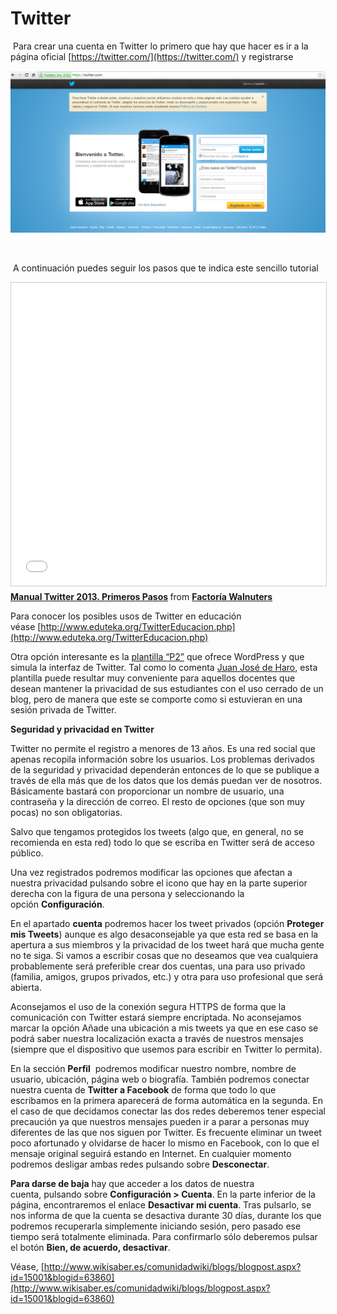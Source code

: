 # Twitter

 Para crear una cuenta en Twitter lo primero que hay que hacer es ir a la página oficial [https://twitter.com/](https://twitter.com/) y registrarse


![Página inicial de Twitter](img/twi1.png "Página inicial de Twitter")


                             

 A continuación puedes seguir los pasos que te indica este sencillo tutorial

<iframe src="//www.slideshare.net/slideshow/embed_code/key/tLxhbXc78NHXV" width="595" height="485" frameborder="0" marginwidth="0" marginheight="0" scrolling="no" style="border:1px solid #CCC; border-width:1px; margin-bottom:5px; max-width: 100%;" allowfullscreen> </iframe> <div style="margin-bottom:5px"> <strong> <a href="//www.slideshare.net/Walnuters/manual-twitter-2012-primeros-pasos" title="Manual Twitter 2013. Primeros Pasos" target="_blank">Manual Twitter 2013. Primeros Pasos</a> </strong> from <strong><a href="https://www.slideshare.net/Walnuters" target="_blank">Factoría Walnuters</a></strong> </div>

Para conocer los posibles usos de Twitter en educación véase [http://www.eduteka.org/TwitterEducacion.php](http://www.eduteka.org/TwitterEducacion.php)

Otra opción interesante es la [plantilla “P2”](http://casitwitter.wordpress.com/) que ofrece WordPress y que simula la interfaz de Twitter. Tal como lo comenta [Juan José de Haro](http://eduredes.ning.com/forum/topics/experiencias-en-el-uso-de), esta plantilla puede resultar muy conveniente para aquellos docentes que desean mantener la privacidad de sus estudiantes con el uso cerrado de un blog, pero de manera que este se comporte como si estuvieran en una sesión privada de Twitter. 

**Seguridad y privacidad en Twitter**

Twitter no permite el registro a menores de 13 años. Es una red social que apenas recopila información sobre los usuarios. Los problemas derivados de la seguridad y privacidad dependerán entonces de lo que se publique a través de ella más que de los datos que los demás puedan ver de nosotros. Básicamente bastará con proporcionar un nombre de usuario, una contraseña y la dirección de correo. El resto de opciones (que son muy pocas) no son obligatorias.

Salvo que tengamos protegidos los tweets (algo que, en general, no se recomienda en esta red) todo lo que se escriba en Twitter será de acceso público.

Una vez registrados podremos modificar las opciones que afectan a nuestra privacidad pulsando sobre el icono que hay en la parte superior derecha con la figura de una persona y seleccionando la opción **Configuración**.  

En el apartado **cuenta** podremos hacer los tweet privados (opción **Proteger mis Tweets**) aunque es algo desaconsejable ya que esta red se basa en la apertura a sus miembros y la privacidad de los tweet hará que mucha gente no te siga. Si vamos a escribir cosas que no deseamos que vea cualquiera probablemente será preferible crear dos cuentas, una para uso privado (familia, amigos, grupos privados, etc.) y otra para uso profesional que será abierta.

Aconsejamos el uso de la conexión segura HTTPS de forma que la comunicación con Twitter estará siempre encriptada. No aconsejamos marcar la opción Añade una ubicación a mis tweets ya que en ese caso se podrá saber nuestra localización exacta a través de nuestros mensajes (siempre que el dispositivo que usemos para escribir en Twitter lo permita).

En la sección **Perfil**  podremos modificar nuestro nombre, nombre de usuario, ubicación, página web o biografía. También podremos conectar nuestra cuenta de **Twitter a Facebook** de forma que todo lo que escribamos en la primera aparecerá de forma automática en la segunda. En el caso de que decidamos conectar las dos redes deberemos tener especial precaución ya que nuestros mensajes pueden ir a parar a personas muy diferentes de las que nos siguen por Twitter. Es frecuente eliminar un tweet poco afortunado y olvidarse de hacer lo mismo en Facebook, con lo que el mensaje original seguirá estando en Internet. En cualquier momento podremos desligar ambas redes pulsando sobre **Desconectar**.

**Para darse de baja** hay que acceder a los datos de nuestra cuenta, pulsando sobre **Configuración > Cuenta**. En la parte inferior de la página, encontraremos el enlace **Desactivar mi cuenta**. Tras pulsarlo, se nos informa de que la cuenta se desactiva durante 30 días, durante los que podremos recuperarla simplemente iniciando sesión, pero pasado ese tiempo será totalmente eliminada. Para confirmarlo sólo deberemos pulsar el botón **Bien, de acuerdo, desactivar**.

Véase, [http://www.wikisaber.es/comunidadwiki/blogs/blogpost.aspx?id=15001&blogid=63860](http://www.wikisaber.es/comunidadwiki/blogs/blogpost.aspx?id=15001&blogid=63860)

